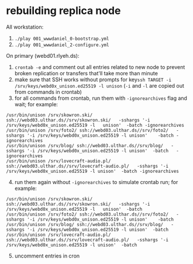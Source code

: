 # rebuilding replica node

All workstation:

1. `./play 001_wwwdaniel_0-bootstrap.yml`
2. `./play 001_wwwdaniel_2-configure.yml`

On primary (webd01.rlyeh.ds):

1. `crontab -e` and comment out all entries related to new node to prevent broken replication or transfers that'll take more than minute
2. make sure that SSH works without prompts for key`ssh TARGET -i /srv/keys/webd0x_unison.ed25519 -l unison` (`-i` and `-l` are copied out from commands in crontab)
3. for all commands from crontab, run them with `-ignorearchives` flag and wait; for example: 
  
```
/usr/bin/unison /srv/skowron.ski/ ssh://webd03.ulthar.ds//srv/skowron.ski/   -sshargs '-i /srv/keys/webd0x_unison.ed25519 -l   unison'  -batch -ignorearchives
/usr/bin/unison /srv/foto2/ ssh://webd03.ulthar.ds//srv/foto2/   -sshargs '-i /srv/keys/webd0x_unison.ed25519 -l unison'    -batch -ignorearchives
/usr/bin/unison /srv/blog/ ssh://webd03.ulthar.ds//srv/blog/   -sshargs '-i /srv/keys/webd0x_unison.ed25519 -l unison'  -batch   -ignorearchives
/usr/bin/unison /srv/lovecraft-audio.pl/ ssh://webd03.ulthar.ds//srv/lovecraft-audio.pl/   -sshargs '-i /srv/keys/webd0x_unison.ed25519 -l unison'  -batch -ignorearchives
```
4. run them again without `-ignorearchives` to simulate crontab run; for example:

```
/usr/bin/unison /srv/skowron.ski/ ssh://webd03.ulthar.ds//srv/skowron.ski/   -sshargs '-i /srv/keys/webd0x_unison.ed25519 -l   unison'  -batch
/usr/bin/unison /srv/foto2/ ssh://webd03.ulthar.ds//srv/foto2/   -sshargs '-i /srv/keys/webd0x_unison.ed25519 -l unison'    -batch
/usr/bin/unison /srv/blog/ ssh://webd03.ulthar.ds//srv/blog/   -sshargs '-i /srv/keys/webd0x_unison.ed25519 -l unison'  -batch
/usr/bin/unison /srv/lovecraft-audio.pl/ ssh://webd03.ulthar.ds//srv/lovecraft-audio.pl/   -sshargs '-i /srv/keys/webd0x_unison.ed25519 -l unison'  -batch
```
5. uncomment entries in cron